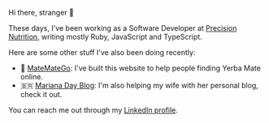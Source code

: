 Hi there, stranger :wave:

These days, I've been working as a Software Developer at [Precision Nutrition](https://www.precisionnutrition.com/), writing mostly Ruby, JavaScript and TypeScript.

Here are some other stuff I've also been doing recently:
- 🧉 [MateMateGo](https://matematego.com/): I've built this website to help people finding Yerba Mate online.
- 🇧🇷 [Mariana Day Blog](https://marianaday.com): I'm also helping my wife with her personal blog, check it out.

You can reach me out through my [LinkedIn profile](https://www.linkedin.com/in/fwitzke/).

